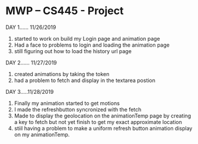 # MWP – CS445 - Project
DAY 1...... 11/26/2019
1. started to work on build my Login page and animation page 
2. Had a face to problems to login and loading the animation page 
3. still figuring out how to load the history url page

DAY 2...... 11/27/2019
1. created animations by taking the token
2. had a problem to fetch and display in the textarea postion
 
DAY 3.....11/28/2019
1. Finally my animation started to get motions
2. I made the refreshbutton syncronized with the fetch 
3. Made to display the geolocation on the animationTemp page by creating a key to fetch 
but not yet finish to get my exact approximate location 
4. stiil having a problem to make a uniform refresh button animation display on my animationTemp.
   
